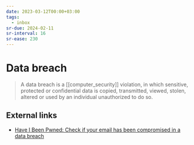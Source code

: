 ```yaml
---
date: 2023-03-12T00:00+03:00
tags:
  - inbox
sr-due: 2024-02-11
sr-interval: 16
sr-ease: 230
---
```


# Data breach

> A data breach is a [[computer_security]] violation, in which sensitive,
> protected or confidential data is copied, transmitted, viewed, stolen, altered
> or used by an individual unauthorized to do so.

## External links

- [Have I Been Pwned: Check if your email has been compromised in a data breach](https://haveibeenpwned.com/)
